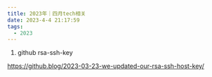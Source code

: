 ```yaml
---
title: 2023年｜四月tech相关
date: 2023-4-4 21:17:59
tags:
  - 2023
---
```


1. github rsa-ssh-key

https://github.blog/2023-03-23-we-updated-our-rsa-ssh-host-key/